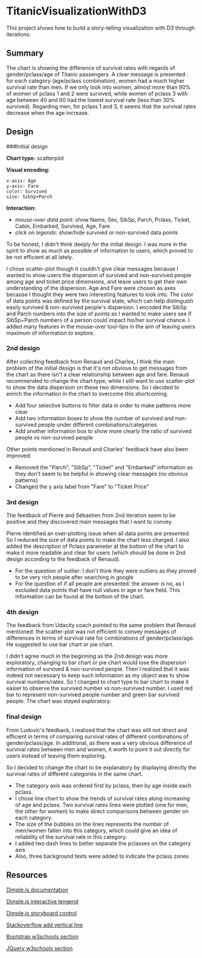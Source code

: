 # TitanicVisualizationWithD3
This project shows how to build a story-telling visualization with D3 through iterations.

## Summary
The chart is showing the difference of survival rates with regards of gender/pclass/age of Titanic passengers. A clear message is presented :  for each category (age/pclass combination), women had a much higher survival rate than men. If we only look into women, almost more than 90% of women of pclass 1 and 2 were survived, while women of pclass 3 with age between 40 and 60 had the lowest survival rate (less than 30% survived). Regarding men, for pclass 1 and 3, it seems that the survival rates decrease when the age increase.

## Design

###Initial design

**Chart type:** scatterplot 

**Visual encoding:**
	
	x-axis: Age
	y-axis: Fare
	color: Survived
	size: SibSp+Parch

**Interaction:**

+ *mouse-over data point:* show Name, Sex, SibSp, Parch, Pclass, Ticket, Cabin, Embarked, Survived, Age, Fare
+ *click on legends:* show/hide survived or non-survived data points

To be honest, I didn't think deeply for the initial design. I was more in the spirit to show as much as possible of information to users, which proved to be not efficient at all lately.

I chose scatter-plot though it couldn't give clear messages because I wanted to show users the dispersion of survived and non-survived people among age and ticket price dimensions, and leave users to get their own understanding of the dispersion. Age and Fare were chosen as axes because I thought they were two interesting features to look into. The color of data points was defined by the survival state, which can help distinguish easily survived & non-survived people's dispersion. I encoded the SibSp and Parch numbers into the size of points as I wanted to make users see if SibSp+Parch numbers of a person could impact his/her survival chance. I added many features in the mouse-over tool-tips in the aim of leaving users maximum of information to explore.

### 2nd design
After collecting feedback from Renaud and Charles, I think the main problem of the initial design is that it's not obvious to get messages from the chart as there isn't a clear relationship between age and fare. Renaud recommended to change the chart type, while I still want to use scatter-plot to show the data dispersion on these two dimensions. So I decided to enrich the information in the chart to overcome this shortcoming. 

+ Add four selective buttons to filter data in order to make patterns more clear
+ Add two information boxes to show the number of survived and non-survived people under different combinations/categories
+ Add another information box to show more clearly the ratio of survived people vs non-survived people

Other points mentioned in Renaud and Charles' feedback have also been improved:

+ Removed the "Parch", "SibSp", "Ticket" and "Embarked" information as they don't seem to be helpful in showing clear messages (no obvious patterns)
+ Changed the y axis label from "Fare" to "Ticket Price"

### 3rd design

The feedback of Pierre and Sébastien from 2nd iteration seem to be positive and they discovered main messages that I want to convey. 

Pierre identified an over-plotting issue when all data points are presented. So I reduced the size of data points to make the chart less charged. I also added the description of Pclass parameter at the bottom of the chart to make it more readable and clear for users (which should be done in 2nd design according to the feedback of Renaud).

+ For the question of outlier: I don't think they were outliers as they proved to be very rich people after searching in google
+ For the question of if all people are presented: the answer is no, as I excluded data points that have null values in age or fare field. This information can be found at the bottom of the chart.
  
### 4th design

The feedback from Udacity coach pointed to the same problem that Renaud mentioned: the scatter-plot was not efficient to convey messages of differences in terms of survival rate for combinations of gender/pclass/age. He suggested to use bar chart or pie chart.

I didn't agree much in the beginning as the 2nd design was more exploratory, changing to bar chart or pie chart would lose the dispersion information of survived & non-survived people. Then I realized that it was indeed not necessary to keep such information as my object was to show survival numbers/rates. So I changed to chart type to bar chart to make it easier to observe the survived number vs non-survived number. I used red bar to represent non-survived people number and green bar survived people. The chart was stayed exploratory.

### final design

From Ludovic's feedback, I realized that the chart was still not direct and efficient in terms of comparing survival rates of different combinations of gender/pclass/age. In additional, as there was a very obvious difference of survival rates between men and women, it worth to point it out directly for users instead of leaving them exploring.

So I decided to change the chart to be explanatory by displaying directly the survival rates of different categories in the same chart. 

+ The category axis was ordered first by pclass, then by age inside each pclass. 
+ I chose line chart to show the trends of survival rates along increasing of age and pclass. Two survival rates lines were plotted (one for men, the other for women) to make direct comparisons between gender on each category. 
+ The size of the bubbles on the lines represents the number of men/women fallen into this category, which could give an idea of reliability of the survival rate in this category.
+ I added two dash lines to better separate the pclasses on the category axis
+ Also, three background texts were added to indicate the pclass zones

## Resources
[Dimple.js documentation](https://github.com/PMSI-AlignAlytics/dimple/wiki/dimple.chart)

[Dimple.js interactive lengend](http://dimplejs.org/advanced_examples_viewer.html?id=advanced_interactive_legends)

[Dimple.js storyboard control](http://dimplejs.org/advanced_examples_viewer.html?id=advanced_storyboard_control)

[Stackoverflow add vertical line](http://stackoverflow.com/questions/29352970/dimple-js-add-vertical-line)

[Bootstrap w3schools section](http://www.w3schools.com/bootstrap/)

[JQuery w3schools section](http://www.w3schools.com/jquery/)
